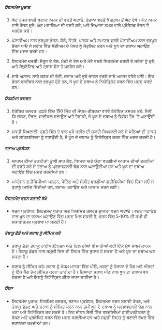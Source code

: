 ##### ਸਿਹਤਮੰਦ ਖੁਰਾਕ
1. ਘੱਟ ਨਮਕ ਵਾਲੀ ਖੁਰਾਕ: ਨਮਕ ਦੀ ਵਰਤੋਂ ਘਟਾਓ, ਰੋਜ਼ਾਨਾ ਵਰਤੋਂ 5 ਗ੍ਰਾਮ ਤੋਂ ਘੱਟ ਰੱਖੋ। ਘੱਟ ਨਮਕ ਵਾਲੇ ਭੋਜਨ ਚੁਣੋ, ਘੱਟ ਮਸਾਲਿਆਂ ਦੀ ਵਰਤੋਂ ਕਰੋ, ਅਤੇ ਜ਼ਿਆਦਾ ਨਮਕ ਵਾਲੇ ਪ੍ਰੋਸੈਸਡ ਭੋਜਨ ਤੋਂ ਪਰਹੇਜ਼ ਕਰੋ।

2. ਪੋਟਾਸ਼ੀਅਮ ਨਾਲ ਭਰਪੂਰ ਭੋਜਨ: ਕੇਲੇ, ਸੰਤਰੇ, ਪਾਲਕ ਅਤੇ ਟਮਾਟਰ ਵਰਗੇ ਪੋਟਾਸ਼ੀਅਮ ਨਾਲ ਭਰਪੂਰ ਭੋਜਨ ਖਾਓ ਜੋ ਸਰੀਰ ਵਿੱਚ ਸੋਡੀਅਮ ਦੇ ਪੱਧਰ ਨੂੰ ਸੰਤੁਲਿਤ ਕਰਨ ਅਤੇ ਖੂਨ ਦਾ ਦਬਾਅ ਘਟਾਉਣ ਵਿੱਚ ਮਦਦ ਕਰਦੇ ਹਨ।

3. ਸਿਹਤਮੰਦ ਚਰਬੀ: ਜੈਤੂਨ ਦੇ ਤੇਲ, ਮੱਛੀ ਦੇ ਤੇਲ ਅਤੇ ਮੇਵੇ ਵਰਗੇ ਸਿਹਤਮੰਦ ਚਰਬੀ ਦੇ ਸਰੋਤਾਂ ਨੂੰ ਚੁਣੋ, ਅਤੇ ਸੈਚੁਰੇਟਿਡ ਅਤੇ ਟ੍ਰਾਂਸ ਫੈਟ ਤੋਂ ਪਰਹੇਜ਼ ਕਰੋ।

4. ਸਾਰੇ ਅਨਾਜ: ਸਾਰੇ ਕਣਕ ਦੀ ਰੋਟੀ, ਜਵਾਰ ਅਤੇ ਭੂਰੇ ਚਾਵਲ ਵਰਗੇ ਸਾਰੇ ਅਨਾਜ ਵਧੇਰੇ ਖਾਓ। ਇਹ ਭੋਜਨ ਫਾਈਬਰ ਨਾਲ ਭਰਪੂਰ ਹੁੰਦੇ ਹਨ, ਜੋ ਖੂਨ ਦੇ ਦਬਾਅ ਨੂੰ ਨਿਯੰਤ੍ਰਿਤ ਕਰਨ ਵਿੱਚ ਮਦਦ ਕਰਦੇ ਹਨ।

##### ਨਿਯਮਿਤ ਕਸਰਤ
1. ਏਰੋਬਿਕ ਕਸਰਤ: ਹਫ਼ਤੇ ਵਿੱਚ 150 ਮਿੰਟ ਦੀ ਮੱਧਮ-ਤੀਬਰਤਾ ਵਾਲੀ ਏਰੋਬਿਕ ਕਸਰਤ ਕਰੋ, ਜਿਵੇਂ ਕਿ ਚੱਲਣ, ਦੌੜਣ, ਸਾਈਕਲ ਚਲਾਉਣ ਅਤੇ ਤੈਰਾਕੀ, ਜੋ ਖੂਨ ਦੇ ਦਬਾਅ ਨੂੰ ਵਿਸ਼ੇਸ਼ ਤੌਰ 'ਤੇ ਘਟਾਉਂਦੀ ਹੈ।

2. ਸ਼ਕਤੀ ਸਿਖਲਾਈ: ਹਫ਼ਤੇ ਵਿੱਚ ਦੋ ਵਾਰ ਪੂਰੇ ਸਰੀਰ ਦੀ ਸ਼ਕਤੀ ਸਿਖਲਾਈ ਕਰੋ ਜੋ ਪੱਠਿਆਂ ਦੀ ਤਾਕਤ ਅਤੇ ਸਹਿਣਸ਼ੀਲਤਾ ਨੂੰ ਵਧਾਉਂਦੀ ਹੈ, ਜੋ ਖੂਨ ਦੇ ਦਬਾਅ ਨੂੰ ਨਿਯੰਤ੍ਰਿਤ ਕਰਨ ਵਿੱਚ ਮਦਦ ਕਰਦੀ ਹੈ।

##### ਤਣਾਅ ਪ੍ਰਬੰਧਨ
1. ਆਰਾਮ ਦੀਆਂ ਤਕਨੀਕਾਂ: ਡੂੰਘੀ ਸਾਹ ਲੈਣ, ਧਿਆਨ ਅਤੇ ਯੋਗਾ ਵਰਗੀਆਂ ਆਰਾਮ ਦੀਆਂ ਤਕਨੀਕਾਂ ਦੀ ਵਰਤੋਂ ਕਰੋ ਜੋ ਤਣਾਅ ਨੂੰ ਪ੍ਰਭਾਵਸ਼ਾਲੀ ਢੰਗ ਨਾਲ ਘਟਾਉਂਦੀਆਂ ਹਨ ਅਤੇ ਖੂਨ ਦਾ ਦਬਾਅ ਘਟਾਉਣ ਵਿੱਚ ਮਦਦ ਕਰਦੀਆਂ ਹਨ।

2. ਮਨੋਰੰਜਨ ਗਤੀਵਿਧੀਆਂ: ਪੜ੍ਹਨ, ਪੇਂਟਿੰਗ ਅਤੇ ਸੰਗੀਤ ਵਰਗੀਆਂ ਗਤੀਵਿਧੀਆਂ ਵਿੱਚ ਹਿੱਸਾ ਲਓ ਜੋ ਤੁਹਾਨੂੰ ਆਨੰਦ ਦਿੰਦੀਆਂ ਹਨ, ਤਣਾਅ ਘਟਾਉਣ ਅਤੇ ਆਰਾਮ ਕਰਨ ਲਈ।

##### ਸਿਹਤਮੰਦ ਵਜ਼ਨ ਬਣਾਈ ਰੱਖੋ
* ਵਜ਼ਨ ਪ੍ਰਬੰਧਨ: ਸਿਹਤਮੰਦ ਖੁਰਾਕ ਅਤੇ ਨਿਯਮਿਤ ਕਸਰਤ ਦੁਆਰਾ ਵਜ਼ਨ ਘਟਾਓ। ਵਜ਼ਨ ਘਟਾਉਣ ਨਾਲ ਖੂਨ ਦਾ ਦਬਾਅ ਘਟਾਉਣ ਵਿੱਚ ਮਦਦ ਮਿਲ ਸਕਦੀ ਹੈ, ਵਜ਼ਨ ਵਿੱਚ 5-10% ਦੀ ਕਮੀ ਵੀ ਸਕਾਰਾਤਮਕ ਪ੍ਰਭਾਵ ਪਾ ਸਕਦੀ ਹੈ।

##### ਤੰਬਾਕੂ ਛੱਡੋ ਅਤੇ ਸ਼ਰਾਬ ਨੂੰ ਸੀਮਿਤ ਕਰੋ
* ਤੰਬਾਕੂ ਛੱਡੋ: ਤੰਬਾਕੂ ਹਾਈਪਰਟੈਨਸ਼ਨ ਅਤੇ ਦਿਲ ਦੀਆਂ ਬੀਮਾਰੀਆਂ ਲਈ ਇੱਕ ਮੁੱਖ ਜੋਖਮ ਕਾਰਕ ਹੈ। ਤੰਬਾਕੂ ਛੱਡਣ ਨਾਲ ਸਮੁੱਚੀ ਦਿਲ ਦੀ ਸਿਹਤ ਵਿੱਚ ਸੁਧਾਰ ਹੋ ਸਕਦਾ ਹੈ ਅਤੇ ਖੂਨ ਦਾ ਦਬਾਅ ਘਟ ਸਕਦਾ ਹੈ।

* ਸ਼ਰਾਬ ਨੂੰ ਸੀਮਿਤ ਕਰੋ: ਸ਼ਰਾਬ ਨੂੰ ਮੱਧਮ ਮਾਤਰਾ ਵਿੱਚ ਪੀਓ, ਮਰਦਾਂ ਨੂੰ ਰੋਜ਼ਾਨਾ ਦੋ ਪੈੱਗ ਅਤੇ ਔਰਤਾਂ ਨੂੰ ਇੱਕ ਪੈੱਗ ਤੱਕ ਸੀਮਿਤ ਕਰਨਾ ਚਾਹੀਦਾ ਹੈ। ਜ਼ਿਆਦਾ ਸ਼ਰਾਬ ਪੀਣ ਨਾਲ ਖੂਨ ਦਾ ਦਬਾਅ ਵਧ ਸਕਦਾ ਹੈ ਅਤੇ ਇਸਨੂੰ ਨਿਯੰਤ੍ਰਿਤ ਕੀਤਾ ਜਾਣਾ ਚਾਹੀਦਾ ਹੈ।

##### ਸਿੱਟਾ
* ਸਿਹਤਮੰਦ ਖੁਰਾਕ, ਨਿਯਮਿਤ ਕਸਰਤ, ਤਣਾਅ ਪ੍ਰਬੰਧਨ, ਸਿਹਤਮੰਦ ਵਜ਼ਨ ਬਣਾਈ ਰੱਖਣ, ਅਤੇ ਤੰਬਾਕੂ ਛੱਡਣ ਅਤੇ ਸ਼ਰਾਬ ਨੂੰ ਸੀਮਿਤ ਕਰਨ ਨਾਲ ਤੁਸੀਂ ਖੂਨ ਦੇ ਦਬਾਅ ਨੂੰ ਪ੍ਰਭਾਵਸ਼ਾਲੀ ਢੰਗ ਨਾਲ ਘਟਾ ਅਤੇ ਨਿਯੰਤ੍ਰਿਤ ਕਰ ਸਕਦੇ ਹੋ। ਇਹ ਜੀਵਨ ਸ਼ੈਲੀ ਵਿੱਚ ਤਬਦੀਲੀਆਂ ਹਾਈਪਰਟੈਨਸ਼ਨ ਨੂੰ ਰੋਕਣ ਅਤੇ ਪ੍ਰਬੰਧਿਤ ਕਰਨ ਵਿੱਚ ਮਦਦ ਕਰਦੀਆਂ ਹਨ ਅਤੇ ਸਮੁੱਚੀ ਸਿਹਤ ਨੂੰ ਬਣਾਈ ਰੱਖਣ ਵਿੱਚ ਸਹਾਇਤਾ ਕਰਦੀਆਂ ਹਨ।